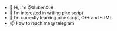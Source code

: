 - 👋 Hi, I’m @Shiben009
- 👀 I’m interested in writing pine script
- 🌱 I’m currently learning pine script, C++ and HTML
- 📫 How to reach me @ telegram


<!---
Shiben009/Shiben009 is a ✨ special ✨ repository because its `README.md` (this file) appears on your GitHub profile.
You can click the Preview link to take a look at your changes.
--->

